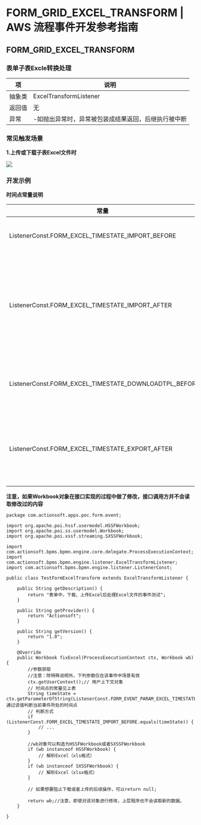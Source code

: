 # FORM_GRID_EXCEL_TRANSFORM | AWS 流程事件开发参考指南

## FORM_GRID_EXCEL_TRANSFORM

### 表单子表Excle转换处理

项 | 说明  
---|---  
抽象类 | ExcelTransformListener  
返回值 | 无  
异常 | -如抛出异常时，异常被包装成结果返回，后继执行被中断  
  
### 常见触发场景

**1.上传或下载子表Excel文件时**

![](https://docs.awspaas.com/reference-guide/aws-paas-process-listener-reference-guide-vue/form_event/9.png)

### 开发示例

**时间点常量说明**

常量 | 描述  
---|---  
ListenerConst.FORM_EXCEL_TIMESTATE_IMPORT_BEFORE | 导入前的时间点  
ListenerConst.FORM_EXCEL_TIMESTATE_IMPORT_AFTER | 导入后的时间点，整体导入后会触发保存后事件  
ListenerConst.FORM_EXCEL_TIMESTATE_DOWNLOADTPL_BEFOR | 下载模版文件之前的时间点  
ListenerConst.FORM_EXCEL_TIMESTATE_EXPORT_AFTER | 导出后（生成文件之前）的时间点  
  
**注意，如果Workbook对象在接口实现的过程中做了修改，接口调用方并不会读取修改过的内容**
    
    
    package com.actionsoft.apps.poc.form.event;
    
    import org.apache.poi.hssf.usermodel.HSSFWorkbook;
    import org.apache.poi.ss.usermodel.Workbook;
    import org.apache.poi.xssf.streaming.SXSSFWorkbook;
    
    import com.actionsoft.bpms.bpmn.engine.core.delegate.ProcessExecutionContext;
    import com.actionsoft.bpms.bpmn.engine.listener.ExcelTransformListener;
    import com.actionsoft.bpms.bpmn.engine.listener.ListenerConst;
    
    public class TestFormExcelTransform extends ExcelTransformListener {
    
        public String getDescription() {
            return "表单中，下载、上传Excel后处理Excel文件的事件测试";
        }
    
        public String getProvider() {
            return "Actionsoft";
        }
    
        public String getVersion() {
            return "1.0";
        }
    
        @Override
        public Workbook fixExcel(ProcessExecutionContext ctx, Workbook wb) {
            //参数获取
            //注意：除特殊说明外，下列参数仅在该事件中场景有效
            ctx.getUserContext();// 用户上下文对象
            // 时间点的常量见上表
            String timeState = ctx.getParameterOfString(ListenerConst.FORM_EVENT_PARAM_EXCEL_TIMESTATE);// 通过该值判断当前事件所处的时间点
            // 判断方式
            if (ListenerConst.FORM_EXCEL_TIMESTATE_IMPORT_BEFORE.equals(timeState)) {
                // ...
            }
    
            //wb对象可以构造为HSSFWorkbook或者SXSSFWorkbook
            if (wb instanceof HSSFWorkbook) {
                // 解析Excel（xls格式）
            }
            if (wb instanceof SXSSFWorkbook) {
                // 解析Excel（xlsx格式）
            }
    
            // 如果想要阻止下载或者上传的后续操作，可以return null;
    
            return wb;//注意，即使对该对象进行修改，上层程序也不会读取新的数据。
        }
    
    }